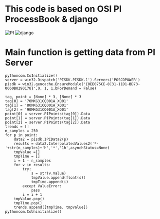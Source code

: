# This code is based on OSI PI ProcessBook & django
![PI](http://www.osisoft.com/images/osi-logo.png) ![django](https://avatars1.githubusercontent.com/u/27804?v=3&s=60)

# Main function is getting data from PI Server
```{.py}
pythoncom.CoInitialize()
server = win32.Dispatch('PISDK.PISDK.1').Servers('POSCOPOWER')
pisdk = win32.gencache.EnsureModule('{0EE075CE-8C31-11D1-BD73-0060B0290178}',0, 1, 1,bForDemand = False)
    
tag, point = [None] * 3, [None] * 3
tag[0] = '70MKG31CQ001A_XQ01'
tag[1] = '80MKG31CQ001A_XQ01'
tag[2] = '90MKG31CQ001A_XQ01'
point[0] = server.PIPoints(tag[0]).Data
point[1] = server.PIPoints(tag[1]).Data
point[2] = server.PIPoints(tag[2]).Data
trends = []
n_samples = 250
for p in point:
    data2 = pisdk.IPIData2(p)
    results = data2.InterpolatedValues2('*-'+str(n_samples)+'h','*','1h',asynchStatus=None)
    tmpValue =[]
    tmpTime = []
    i = 1 - n_samples
    for v in results:
        try:
            s = str(v.Value)
            tmpValue.append(float(s))
            tmpTime.append(i)
        except ValueError:
            pass
        i = i + 1
    tmpValue.pop()
    tmpTime.pop()
    trends.append([tmpTime, tmpValue])
pythoncom.CoUninitialize()
```
